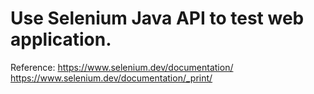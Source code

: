 # Use Selenium Java API to test web application.

Reference:
https://www.selenium.dev/documentation/
https://www.selenium.dev/documentation/_print/